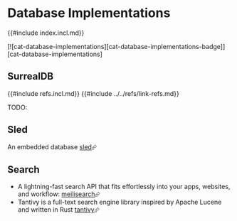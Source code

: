 # Database Implementations

{{#include index.incl.md}}

[![cat-database-implementations][cat-database-implementations-badge]][cat-database-implementations]

## SurrealDB

{{#include refs.incl.md}}
{{#include ../../refs/link-refs.md}}
<div class="hidden">
TODO:

## Sled

An embedded database [sled][c-sled-github]⮳

## Search

- A lightning-fast search API that fits effortlessly into your apps, websites, and workflow: [meilisearch][c-meilisearch-github]⮳
- Tantivy is a full-text search engine library inspired by Apache Lucene and written in Rust [tantivy][c-tantivy-github]⮳

[c-tantivy-github]: https://github.com/quickwit-oss/tantivy
[c-sled-github]: https://github.com/spacejam/sled
[c-meilisearch-github]: https://github.com/meilisearch/meilisearch
</div>
